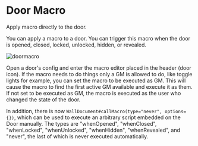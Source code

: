 # Door Macro
Apply macro directly to the door.

You can apply a macro to a door. You can trigger this macro when the door is opened, closed, locked, unlocked, hidden, or revealed.

![doormacro](https://user-images.githubusercontent.com/50169243/196046201-315a5d12-7ff5-4d24-8757-d1078dd8965e.png)

Open a door's config and enter the macro editor placed in the header (door icon).
If the macro needs to do things only a GM is allowed to do, like toggle lights for example, you can set the macro to be executed as GM. This will cause the macro to find the first active GM available and execute it as them. If not set to be executed as GM, the macro is executed as the user who changed the state of the door.

In addition, there is now `WallDocument#callMacro(type="never", options={})`, which can be used to execute an arbitrary script embedded on the Door manually. The types are   "whenOpened", "whenClosed", "whenLocked", "whenUnlocked", "whenHidden", "whenRevealed", and "never", the last of which is never executed automatically.
